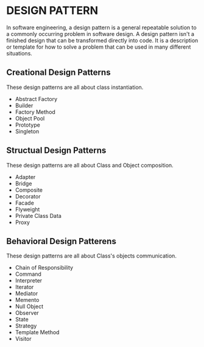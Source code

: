# DESIGN PATTERN
In software engineering, a design pattern is a general repeatable solution to a commonly occurring problem in software design. A design pattern isn't a finished design that can be transformed directly into code. It is a description or template for how to solve a problem that can be used in many different situations.

## Creational Design Patterns
These design patterns are all about class instantiation.

- Abstract Factory
- Builder
- Factory Method
- Object Pool
- Prototype
- Singleton

## Structual Design Patterns
These design patterns are all about Class and Object composition.

- Adapter
- Bridge
- Composite
- Decorator
- Facade
- Flyweight
- Private Class Data
- Proxy

## Behavioral Design Patterens
These design patterns are all about Class's objects communication. 

- Chain of Responsibility
- Command
- Interpreter
- Iterator
- Mediator
- Memento
- Null Object
- Observer
- State
- Strategy
- Template Method
- Visitor